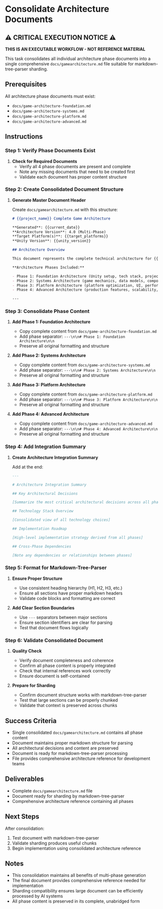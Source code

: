 # Consolidate Architecture Documents

## ⚠️ CRITICAL EXECUTION NOTICE ⚠️

**THIS IS AN EXECUTABLE WORKFLOW - NOT REFERENCE MATERIAL**

This task consolidates all individual architecture phase documents into a single comprehensive `docs/gamearchitecture.md` file suitable for markdown-tree-parser sharding.

## Prerequisites

All architecture phase documents must exist:

- `docs/game-architecture-foundation.md`
- `docs/game-architecture-systems.md`
- `docs/game-architecture-platform.md`
- `docs/game-architecture-advanced.md`

## Instructions

### Step 1: Verify Phase Documents Exist

1. **Check for Required Documents**
   - Verify all 4 phase documents are present and complete
   - Note any missing documents that need to be created first
   - Validate each document has proper content structure

### Step 2: Create Consolidated Document Structure

1. **Generate Master Document Header**

   Create `docs/gamearchitecture.md` with this structure:

   ```markdown
   # {{project_name}} Complete Game Architecture

   **Generated**: {{current_date}}
   **Architecture Version**: 4.0 (Multi-Phase)
   **Target Platform(s)**: {{target_platforms}}
   **Unity Version**: {{unity_version}}

   ## Architecture Overview

   This document represents the complete technical architecture for {{project_name}}, generated through a multi-phase architecture design process. It combines foundation, systems, platform, and advanced architectural considerations into a comprehensive reference for development teams.

   **Architecture Phases Included:**

   - Phase 1: Foundation Architecture (Unity setup, tech stack, project structure)
   - Phase 2: Systems Architecture (game mechanics, data models, component design)
   - Phase 3: Platform Architecture (platform optimization, UI, performance)
   - Phase 4: Advanced Architecture (production features, scalability, operations)

   ---
   ```

### Step 3: Consolidate Phase Content

1. **Add Phase 1: Foundation Architecture**

   - Copy complete content from `docs/game-architecture-foundation.md`
   - Add phase separator: `---\n\n# Phase 1: Foundation Architecture\n\n`
   - Preserve all original formatting and structure

2. **Add Phase 2: Systems Architecture**

   - Copy complete content from `docs/game-architecture-systems.md`
   - Add phase separator: `---\n\n# Phase 2: Systems Architecture\n\n`
   - Preserve all original formatting and structure

3. **Add Phase 3: Platform Architecture**

   - Copy complete content from `docs/game-architecture-platform.md`
   - Add phase separator: `---\n\n# Phase 3: Platform Architecture\n\n`
   - Preserve all original formatting and structure

4. **Add Phase 4: Advanced Architecture**
   - Copy complete content from `docs/game-architecture-advanced.md`
   - Add phase separator: `---\n\n# Phase 4: Advanced Architecture\n\n`
   - Preserve all original formatting and structure

### Step 4: Add Integration Summary

1. **Create Architecture Integration Summary**

   Add at the end:

   ```markdown
   ---

   # Architecture Integration Summary

   ## Key Architectural Decisions

   [Summarize the most critical architectural decisions across all phases]

   ## Technology Stack Overview

   [Consolidated view of all technology choices]

   ## Implementation Roadmap

   [High-level implementation strategy derived from all phases]

   ## Cross-Phase Dependencies

   [Note any dependencies or relationships between phases]
   ```

### Step 5: Format for Markdown-Tree-Parser

1. **Ensure Proper Structure**

   - Use consistent heading hierarchy (H1, H2, H3, etc.)
   - Ensure all sections have proper markdown headers
   - Validate code blocks and formatting are correct

2. **Add Clear Section Boundaries**
   - Use `---` separators between major sections
   - Ensure section identifiers are clear for parsing
   - Test that document flows logically

### Step 6: Validate Consolidated Document

1. **Quality Check**

   - Verify document completeness and coherence
   - Confirm all phase content is properly integrated
   - Check that internal references work correctly
   - Ensure document is self-contained

2. **Prepare for Sharding**
   - Confirm document structure works with markdown-tree-parser
   - Test that large sections can be properly chunked
   - Validate that context is preserved across chunks

## Success Criteria

- Single consolidated `docs/gamearchitecture.md` contains all phase content
- Document maintains proper markdown structure for parsing
- All architectural decisions and content are preserved
- Document is ready for markdown-tree-parser processing
- File provides comprehensive architecture reference for development teams

## Deliverables

- Complete `docs/gamearchitecture.md` file
- Document ready for sharding by markdown-tree-parser
- Comprehensive architecture reference containing all phases

## Next Steps

After consolidation:

1. Test document with markdown-tree-parser
2. Validate sharding produces useful chunks
3. Begin implementation using consolidated architecture reference

## Notes

- This consolidation maintains all benefits of multi-phase generation
- The final document provides comprehensive reference needed for implementation
- Sharding compatibility ensures large document can be efficiently processed by AI systems
- All phase content is preserved in its complete, unabridged form
